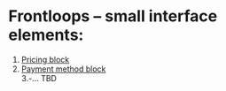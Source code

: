 # Frontloops – small interface elements:

1. [Pricing block](https://amoebiusss.github.io/frontloops/loop1-1/)  
2. [Payment method block](https://amoebiusss.github.io/frontloops/loop1-2/)  
3.-... TBD
